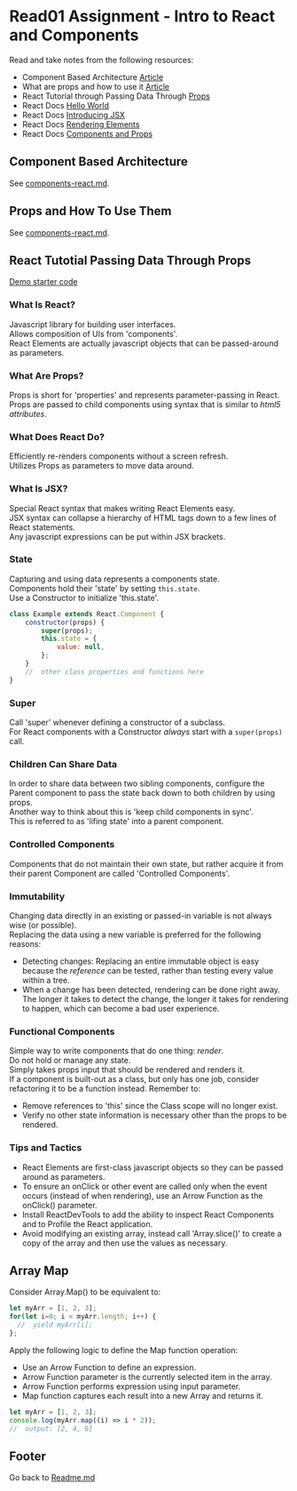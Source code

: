 # Read01 Assignment - Intro to React and Components

Read and take notes from the following resources:  

- Component Based Architecture [Article](https://www.tutorialspoint.com/software_architecture_design/component_based_architecture.htm)  
- What are props and how to use it [Article](https://itnext.io/what-is-props-and-how-to-use-it-in-react-da307f500da0#:~:text=%E2%80%9CProps%E2%80%9D%20is%20a%20special%20keyword,way%20from%20parent%20to%20child)  
- React Tutorial through Passing Data Through [Props](https://reactjs.org/tutorial/tutorial.html)  
- React Docs [Hello World](https://reactjs.org/docs/hello-world.html)  
- React Docs [Introducing JSX](https://reactjs.org/docs/introducing-jsx.html)  
- React Docs [Rendering Elements](https://reactjs.org/docs/rendering-elements.html)  
- React Docs [Components and Props](https://reactjs.org/docs/components-and-props.html)  

## Component Based Architecture

See [components-react.md](./components-react.html).  

## Props and How To Use Them

See [components-react.md](./components-react.md).  

## React Tutotial Passing Data Through Props

[Demo starter code](https://codepen.io/gaearon/pen/oWWQNa?editors=0010)  

### What Is React?

Javascript library for building user interfaces.  
Allows composition of UIs from 'components'.  
React Elements are actually javascript objects that can be passed-around as parameters.  

### What Are Props?

Props is short for 'properties' and represents parameter-passing in React.  
Props are passed to child components using syntax that is similar to *html5 attributes*.  

### What Does React Do?

Efficiently re-renders components without a screen refresh.  
Utilizes Props as parameters to move data around.  

### What Is JSX?

Special React syntax that makes writing React Elements easy.  
JSX syntax can collapse a hierarchy of HTML tags down to a few lines of React statements.  
Any javascript expressions can be put within JSX brackets.  

### State

Capturing and using data represents a components state.  
Components hold their 'state' by setting `this.state`.  
Use a Constructor to initialize 'this.state'.

```javascript
class Example extends React.Component {
    constructor(props) {
        super(props);
        this.state = {
            value: null,
        };
    }
    //  other class properties and functions here
}
```

### Super

Call 'super' whenever defining a constructor of a subclass.  
For React components with a Constructor *always* start with a `super(props)` call.  

### Children Can Share Data

In order to share data between two sibling components, configure the Parent component to pass the state back down to both children by using props.  
Another way to think about this is 'keep child components in sync'.  
This is referred to as 'lifing state' into a parent component.  

### Controlled Components

Components that do not maintain their own state, but rather acquire it from their parent Component are called 'Controlled Components'.  

### Immutability

Changing data directly in an existing or passed-in variable is not always wise (or possible).  
Replacing the data using a new variable is preferred for the following reasons:  

- Detecting changes: Replacing an entire immutable object is easy because the *reference* can be tested, rather than testing every value within a tree.  
- When a change has been detected, rendering can be done right away. The longer it takes to detect the change, the longer it takes for rendering to happen, which can become a bad user experience.  

### Functional Components

Simple way to write components that do one thing: *render*.  
Do not hold or manage any state.  
Simply takes props input that should be rendered and renders it.  
If a component is built-out as a class, but only has one job, consider refactoring it to be a function instead. Remember to:

- Remove references to 'this' since the Class scope will no longer exist.  
- Verify no other state information is necessary other than the props to be rendered.  

### Tips and Tactics

- React Elements are first-class javascript objects so they can be passed around as parameters.  
- To ensure an onClick or other event are called only when the event occurs (instead of when rendering), use an Arrow Function as the onClick() parameter.  
- Install ReactDevTools to add the ability to inspect React Components and to Profile the React application.  
- Avoid modifying an existing array, instead call 'Array.slice()' to create a copy of the array and then use the values as necessary.  

## Array Map

Consider Array.Map() to be equivalent to:  

```javascript
let myArr = [1, 2, 3];
for(let i=0; i < myArr.length; i++) {
  //  yield myArr[i];
};
```

Apply the following logic to define the Map function operation:  

- Use an Arrow Function to define an expression.  
- Arrow Function parameter is the currently selected item in the array.  
- Arrow Function performs expression using input parameter.  
- Map function captures each result into a new Array and returns it.  

```javascript
let myArr = [1, 2, 3];
console.log(myArr.map((i) => i * 2));
//  output: [2, 4, 6]
```

## Footer

Go back to [Readme.md](../README.html)  
